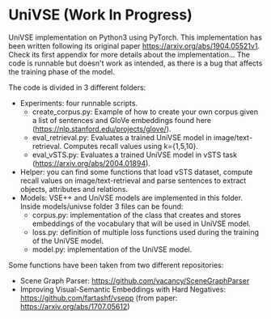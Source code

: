 # UniVSE (Work In Progress)

UniVSE implementation on Python3 using PyTorch. This implementation has been written following its original paper https://arxiv.org/abs/1904.05521v1. Check its first appendix for more details about the implementation... The code is runnable but doesn't work as intended, as there is a bug that affects the training phase of the model.

The code is divided in 3 different folders:
* Experiments: four runnable scripts.
  * create_corpus.py: Example of how to create your own corpus given a list of sentences and GloVe embeddings found here (https://nlp.stanford.edu/projects/glove/).
  * eval_retrieval.py: Evaluates a trained UniVSE model in image/text-retrieval. Computes recall values using k={1,5,10}.
  * eval_vSTS.py: Evaluates a trained UniVSE model in vSTS task (https://arxiv.org/abs/2004.01894).
* Helper: you can find some functions that load vSTS dataset, compute recall values on image/text-retrieval and parse sentences to extract objects, attributes and relations.
* Models: VSE++ and UniVSE models are implemented in this folder. Inside models/univse folder 3 files can be found:
  * corpus.py: implementation of the class that creates and stores embeddings of the vocabulary that will be used in UniVSE model.
  * loss.py: definition of multiple loss functions used during the training of the UniVSE model.
  * model.py: implementation of the UniVSE model.

Some functions have been taken from two different repositories:
* Scene Graph Parser: https://github.com/vacancy/SceneGraphParser
* Improving Visual-Semantic Embeddings with Hard Negatives: https://github.com/fartashf/vsepp (from paper: https://arxiv.org/abs/1707.05612)
